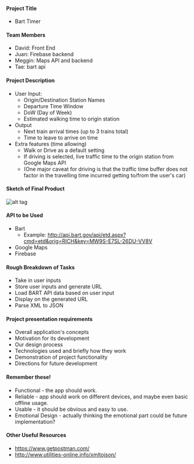 #### Project Title
- Bart Timer

#### Team Members
- David: Front End
- Juan: Firebase backend
- Meggin: Maps API and backend
- Tae: bart api


#### Project Description
- User Input:
    - Origin/Destination Station Names
    - Departure Time Window
    - DoW (Day of Week)
    - Estimated walking time to origin station
- Output
    - Next train arrival times (up to 3 trains total)
    - Time to leave to arrive on time
- Extra features (time allowing)
	- Walk or Drive as a default setting
	- If driving is selected, live traffic time to the origin station from Google Maps API
	- (One major caveat for driving is that the traffic time buffer does not factor in the travelling time incurred getting to/from the user's car)


#### Sketch of Final Product 
![alt tag](mockup.png)

#### API to be Used 
- Bart
	- Example: http://api.bart.gov/api/etd.aspx?cmd=etd&orig=RICH&key=MW9S-E7SL-26DU-VV8V
- Google Maps
- Firebase

####  Rough Breakdown of Tasks
- Take in user inputs
- Store user inputs and generate URL
- Load BART API data based on user input 
- Display on the generated URL
- Parse XML to JSON

#### Project presentation requirements

- Overall application's concepts
- Motivation for its development
- Our design process
- Technologies used and briefly how they work
- Demonstration of project functionality
- Directions for future development

#### Remember these!

- Functional - the app should work.
- Reliable - app should work on different devices, and maybe even basic offline usage.
- Usable - it should be obvious and easy to use.
- Emotional Design - actually thinking the emotional part could be future implementation?

#### Other Useful Resources
- https://www.getpostman.com/
- http://www.utilities-online.info/xmltojson/
